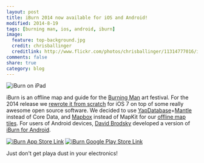```yaml
---
layout: post
title: iBurn 2014 now available for iOS and Android!
modified: 2014-8-19
tags: [burning man, ios, android, iburn]
image:
  feature: top-background.jpg
  credit: chrisballinger
  creditlink: http://www.flickr.com/photos/chrisballinger/11314777016/in/set-72157638559926193
comments: false
share: true
category: blog
---
```


![iBurn on iPad](http://www.iburnapp.com/img/ipad.png)

iBurn is an offline map and guide for the [Burning Man](http://www.burningman.com) art festival. For the 2014 release we [rewrote it from scratch](https://github.com/Burning-Man-Earth/iBurn-iOS) for iOS 7 on top of some really awesome open source software. We decided to use [YapDatabase](https://github.com/yaptv/YapDatabase)+[Mantle](https://github.com/Mantle/Mantle) instead of Core Data, and [Mapbox](https://github.com/mapbox/mapbox-ios-sdk) instead of MapKit for our [offline map tiles](https://github.com/Burning-Man-Earth/iBurn-Maps). For users of Android devices, [David Brodsky](https://github.com/onlyinamerica) developed a version of [iBurn for Android](https://github.com/Burning-Man-Earth/iBurn-Android).

[![iBurn App Store Link](https://developer.apple.com/app-store/marketing/guidelines/images/badge-download-on-the-app-store.svg)](https://itunes.apple.com/us/app/iburn-2013-burning-man-map/id388169740?mt=8) [![iBurn Google Play Store Link](http://developer.android.com/images/brand/en_generic_rgb_wo_45.png)](https://play.google.com/store/apps/details?id=com.gaiagps.iburn&hl=en)

Just don't get playa dust in your electronics!